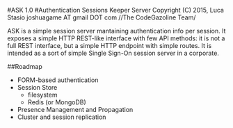 #ASK 1.0
#Authentication Sessions Keeper Server
Copyright (C) 2015, Luca Stasio joshuagame AT gmail DOT com //The CodeGazoline Team/

ASK is a simple session server mantaining authentication info per session.
It exposes a simple HTTP REST-like interface with few API methods: it is not a full REST interface, but a simple
HTTP endpoint with simple routes.
It is intended as a sort of simple Single Sign-On session server in a corporate.

##Roadmap
* FORM-based authentication
* Session Store
    * filesystem
    * Redis (or MongoDB)
* Presence Management and Propagation
* Cluster and session replication
